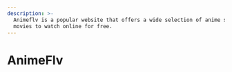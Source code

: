 ```yaml
---
description: >-
  Animeflv is a popular website that offers a wide selection of anime series and
  movies to watch online for free.
---
```


# AnimeFlv

